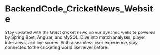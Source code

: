 # BackendCode_CricketNews_Website
Stay updated with the latest cricket news on our dynamic website powered by Spring Boot, Angular, and MySQL. Dive into match analyses, player interviews, and live scores. With a seamless user experience, stay connected to the cricketing world like never before.
